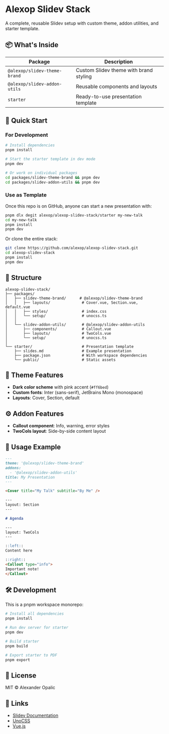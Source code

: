 # Alexop Slidev Stack

A complete, reusable Slidev setup with custom theme, addon utilities, and starter template.

## 📦 What's Inside

| Package                          | Description                                    |
| -------------------------------- | ---------------------------------------------- |
| `@alexop/slidev-theme-brand`     | Custom Slidev theme with brand styling         |
| `@alexop/slidev-addon-utils`     | Reusable components and layouts                |
| `starter`                        | Ready-to-use presentation template             |

## 🚀 Quick Start

### For Development

```bash
# Install dependencies
pnpm install

# Start the starter template in dev mode
pnpm dev

# Or work on individual packages
cd packages/slidev-theme-brand && pnpm dev
cd packages/slidev-addon-utils && pnpm dev
```

### Use as Template

Once this repo is on GitHub, anyone can start a new presentation with:

```bash
pnpm dlx degit alexop/alexop-slidev-stack/starter my-new-talk
cd my-new-talk
pnpm install
pnpm dev
```

Or clone the entire stack:

```bash
git clone https://github.com/alexop/alexop-slidev-stack.git
cd alexop-slidev-stack
pnpm install
pnpm dev
```

## 📁 Structure

```
alexop-slidev-stack/
├── packages/
│   ├── slidev-theme-brand/      # @alexop/slidev-theme-brand
│   │   ├── layouts/              # Cover.vue, Section.vue, default.vue
│   │   ├── styles/               # index.css
│   │   └── setup/                # unocss.ts
│   │
│   └── slidev-addon-utils/       # @alexop/slidev-addon-utils
│       ├── components/           # Callout.vue
│       ├── layouts/              # TwoCols.vue
│       └── setup/                # unocss.ts
│
└── starter/                      # Presentation template
    ├── slides.md                 # Example presentation
    ├── package.json              # With workspace dependencies
    └── public/                   # Static assets
```

## 🎨 Theme Features

- **Dark color scheme** with pink accent (`#ff6bed`)
- **Custom fonts**: Inter (sans-serif), JetBrains Mono (monospace)
- **Layouts**: Cover, Section, default

## ⚙️ Addon Features

- **Callout component**: Info, warning, error styles
- **TwoCols layout**: Side-by-side content layout

## 📝 Usage Example

```md
---
theme: '@alexop/slidev-theme-brand'
addons:
  - '@alexop/slidev-addon-utils'
title: My Presentation
---

<Cover title="My Talk" subtitle="By Me" />

---
layout: Section
---

# Agenda

---
layout: TwoCols
---

::left::
Content here

::right::
<Callout type="info">
Important note!
</Callout>
```

## 🛠️ Development

This is a pnpm workspace monorepo:

```bash
# Install all dependencies
pnpm install

# Run dev server for starter
pnpm dev

# Build starter
pnpm build

# Export starter to PDF
pnpm export
```

## 📄 License

MIT © Alexander Opalic

## 🔗 Links

- [Slidev Documentation](https://sli.dev)
- [UnoCSS](https://unocss.dev)
- [Vue.js](https://vuejs.org)
